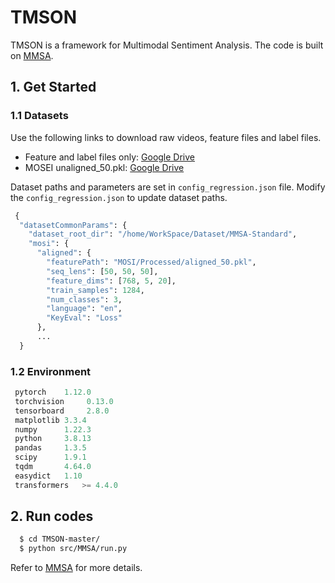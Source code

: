 # TMSON

TMSON is a framework for Multimodal Sentiment Analysis. The code is built on [MMSA](https://github.com/thuiar/MMSA).

## 1. Get Started

### 1.1 Datasets
Use the following links to download raw videos, feature files and label files.

- Feature and label files only: [Google Drive](https://drive.google.com/drive/folders/12M5AeBnpjVzeNIcLromJRDq_-jNg0vHY?usp=sharing)
- MOSEI unaligned_50.pkl: [Google Drive](https://drive.google.com/drive/folders/19Nurt_SbWbmZqXgLFepaWOGQOgxlSv_C?usp=sharing)

Dataset paths and parameters are set in `config_regression.json` file. Modify the `config_regression.json` to update dataset paths.

```python
 {
  "datasetCommonParams": {
    "dataset_root_dir": "/home/WorkSpace/Dataset/MMSA-Standard",
    "mosi": {
      "aligned": {
        "featurePath": "MOSI/Processed/aligned_50.pkl",
        "seq_lens": [50, 50, 50],
        "feature_dims": [768, 5, 20],
        "train_samples": 1284,
        "num_classes": 3,
        "language": "en",
        "KeyEval": "Loss"
      },
      ...
  }
```

### 1.2 Environment

```python
 pytorch  	1.12.0
 torchvision     0.13.0
 tensorboard     2.8.0
 matplotlib	3.3.4	
 numpy		1.22.3	
 python		3.8.13
 pandas  	1.3.5	
 scipy		1.9.1	
 tqdm 		4.64.0
 easydict	1.10
 transformers 	>= 4.4.0
```

## 2. Run codes 

```bash
  $ cd TMSON-master/
  $ python src/MMSA/run.py
```

Refer to [MMSA](https://github.com/thuiar/MMSA) for more details.
